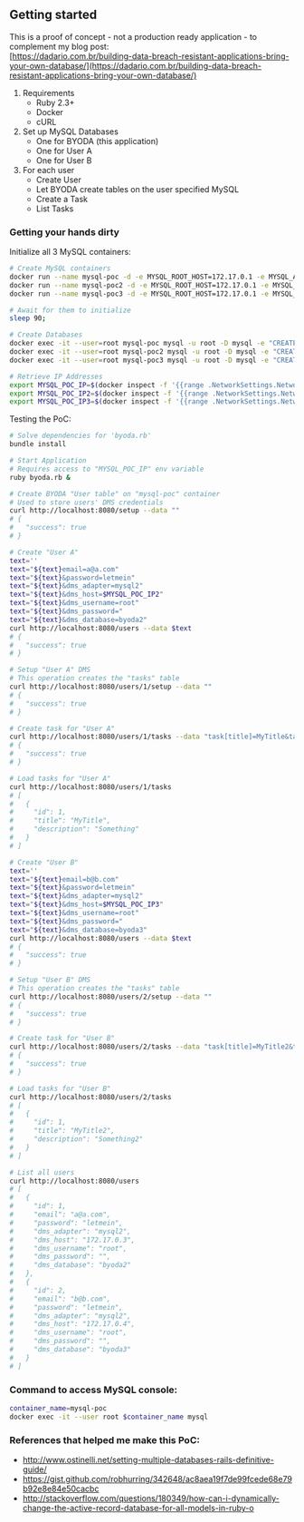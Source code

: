 ## Getting started

This is a proof of concept - not a production ready application - to complement my blog post:  
[https://dadario.com.br/building-data-breach-resistant-applications-bring-your-own-database/](https://dadario.com.br/building-data-breach-resistant-applications-bring-your-own-database/)

1. Requirements
    - Ruby 2.3+
    - Docker
    - cURL
2. Set up MySQL Databases
    - One for BYODA (this application)
    - One for User A
    - One for User B
3. For each user
    - Create User
    - Let BYODA create tables on the user specified MySQL
    - Create a Task
    - List Tasks

### Getting your hands dirty

Initialize all 3 MySQL containers:

```sh
# Create MySQL containers
docker run --name mysql-poc -d -e MYSQL_ROOT_HOST=172.17.0.1 -e MYSQL_ALLOW_EMPTY_PASSWORD=yes mysql/mysql-server;
docker run --name mysql-poc2 -d -e MYSQL_ROOT_HOST=172.17.0.1 -e MYSQL_ALLOW_EMPTY_PASSWORD=yes mysql/mysql-server;
docker run --name mysql-poc3 -d -e MYSQL_ROOT_HOST=172.17.0.1 -e MYSQL_ALLOW_EMPTY_PASSWORD=yes mysql/mysql-server;

# Await for them to initialize
sleep 90;

# Create Databases
docker exec -it --user=root mysql-poc mysql -u root -D mysql -e "CREATE DATABASE byoda;";
docker exec -it --user=root mysql-poc2 mysql -u root -D mysql -e "CREATE DATABASE byoda2;";
docker exec -it --user=root mysql-poc3 mysql -u root -D mysql -e "CREATE DATABASE byoda3;";

# Retrieve IP Addresses
export MYSQL_POC_IP=$(docker inspect -f '{{range .NetworkSettings.Networks}}{{.IPAddress}}{{end}}' mysql-poc);
export MYSQL_POC_IP2=$(docker inspect -f '{{range .NetworkSettings.Networks}}{{.IPAddress}}{{end}}' mysql-poc2);
export MYSQL_POC_IP3=$(docker inspect -f '{{range .NetworkSettings.Networks}}{{.IPAddress}}{{end}}' mysql-poc3);
```

Testing the PoC:

```sh
# Solve dependencies for 'byoda.rb'
bundle install

# Start Application
# Requires access to "MYSQL_POC_IP" env variable
ruby byoda.rb &

# Create BYODA "User table" on "mysql-poc" container
# Used to store users' DMS credentials
curl http://localhost:8080/setup --data ""
# {
#   "success": true
# }

# Create "User A"
text=''
text="${text}email=a@a.com"
text="${text}&password=letmein"
text="${text}&dms_adapter=mysql2"
text="${text}&dms_host=$MYSQL_POC_IP2"
text="${text}&dms_username=root"
text="${text}&dms_password="
text="${text}&dms_database=byoda2"
curl http://localhost:8080/users --data $text
# {
#   "success": true
# }

# Setup "User A" DMS
# This operation creates the "tasks" table
curl http://localhost:8080/users/1/setup --data ""
# {
#   "success": true
# }

# Create task for "User A"
curl http://localhost:8080/users/1/tasks --data "task[title]=MyTitle&task[description]=Something"
# {
#   "success": true
# }

# Load tasks for "User A"
curl http://localhost:8080/users/1/tasks
# [
#   {
#     "id": 1,
#     "title": "MyTitle",
#     "description": "Something"
#   }
# ]

# Create "User B"
text=''
text="${text}email=b@b.com"
text="${text}&password=letmein"
text="${text}&dms_adapter=mysql2"
text="${text}&dms_host=$MYSQL_POC_IP3"
text="${text}&dms_username=root"
text="${text}&dms_password="
text="${text}&dms_database=byoda3"
curl http://localhost:8080/users --data $text
# {
#   "success": true
# }

# Setup "User B" DMS
# This operation creates the "tasks" table
curl http://localhost:8080/users/2/setup --data ""
# {
#   "success": true
# }

# Create task for "User B"
curl http://localhost:8080/users/2/tasks --data "task[title]=MyTitle2&task[description]=Something2"
# {
#   "success": true
# }

# Load tasks for "User B"
curl http://localhost:8080/users/2/tasks
# [
#   {
#     "id": 1,
#     "title": "MyTitle2",
#     "description": "Something2"
#   }
# ]

# List all users
curl http://localhost:8080/users
# [
#   {
#     "id": 1,
#     "email": "a@a.com",
#     "password": "letmein",
#     "dms_adapter": "mysql2",
#     "dms_host": "172.17.0.3",
#     "dms_username": "root",
#     "dms_password": "",
#     "dms_database": "byoda2"
#   },
#   {
#     "id": 2,
#     "email": "b@b.com",
#     "password": "letmein",
#     "dms_adapter": "mysql2",
#     "dms_host": "172.17.0.4",
#     "dms_username": "root",
#     "dms_password": "",
#     "dms_database": "byoda3"
#   }
# ]

```

### Command to access MySQL console:

```sh
container_name=mysql-poc
docker exec -it --user root $container_name mysql
```

### References that helped me make this PoC:

- http://www.ostinelli.net/setting-multiple-databases-rails-definitive-guide/
- https://gist.github.com/robhurring/342648/ac8aea19f7de99fcede68e79b92e8e84e50cacbc
- http://stackoverflow.com/questions/180349/how-can-i-dynamically-change-the-active-record-database-for-all-models-in-ruby-o